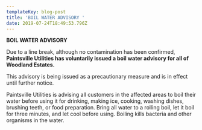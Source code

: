 ```yaml
---
templateKey: blog-post
title: 'BOIL WATER ADVISORY '
date: 2019-07-24T18:49:53.796Z
---
```

**BOIL WATER ADVISORY**

Due to a line break, although no contamination has been confirmed, **Paintsville Utilities has voluntarily issued a boil water advisory for all of Woodland Estates.**

This advisory is being issued as a precautionary measure and is in effect until further notice. 

Paintsville Utilities is advising all customers in the affected areas to boil their water before using it for drinking, making ice, cooking, washing dishes, brushing teeth, or food preparation. Bring all water to a rolling boil, let it boil for three minutes, and let cool before using. Boiling kills bacteria and other organisms in the water.
